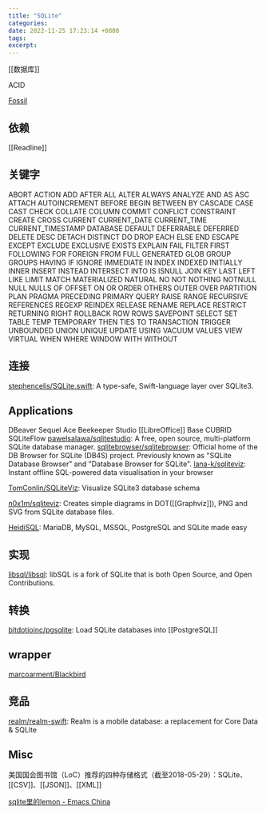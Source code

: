 ```yaml
---
title: "SQLite"
categories: 
date: 2022-11-25 17:23:14 +0800
tags: 
excerpt: 
---
```


[[数据库]]

ACID

[Fossil](https://fossil-scm.org)


## 依赖

[[Readline]]


## 关键字

ABORT
ACTION
ADD
AFTER
ALL
ALTER
ALWAYS
ANALYZE
AND
AS
ASC
ATTACH
AUTOINCREMENT
BEFORE
BEGIN
BETWEEN
BY
CASCADE
CASE
CAST
CHECK
COLLATE
COLUMN
COMMIT
CONFLICT
CONSTRAINT
CREATE
CROSS
CURRENT
CURRENT_DATE
CURRENT_TIME
CURRENT_TIMESTAMP
DATABASE
DEFAULT
DEFERRABLE
DEFERRED
DELETE
DESC
DETACH
DISTINCT
DO
DROP
EACH
ELSE
END
ESCAPE
EXCEPT
EXCLUDE
EXCLUSIVE
EXISTS
EXPLAIN
FAIL
FILTER
FIRST
FOLLOWING
FOR
FOREIGN
FROM
FULL
GENERATED
GLOB
GROUP
GROUPS
HAVING
IF
IGNORE
IMMEDIATE
IN
INDEX
INDEXED
INITIALLY
INNER
INSERT
INSTEAD
INTERSECT
INTO
IS
ISNULL
JOIN
KEY
LAST
LEFT
LIKE
LIMIT
MATCH
MATERIALIZED
NATURAL
NO
NOT
NOTHING
NOTNULL
NULL
NULLS
OF
OFFSET
ON
OR
ORDER
OTHERS
OUTER
OVER
PARTITION
PLAN
PRAGMA
PRECEDING
PRIMARY
QUERY
RAISE
RANGE
RECURSIVE
REFERENCES
REGEXP
REINDEX
RELEASE
RENAME
REPLACE
RESTRICT
RETURNING
RIGHT
ROLLBACK
ROW
ROWS
SAVEPOINT
SELECT
SET
TABLE
TEMP
TEMPORARY
THEN
TIES
TO
TRANSACTION
TRIGGER
UNBOUNDED
UNION
UNIQUE
UPDATE
USING
VACUUM
VALUES
VIEW
VIRTUAL
WHEN
WHERE
WINDOW
WITH
WITHOUT

## 连接

[stephencelis/SQLite.swift](https://github.com/stephencelis/SQLite.swift): A type-safe, Swift-language layer over SQLite3.


## Applications

DBeaver
Sequel Ace
Beekeeper Studio
[[LibreOffice]] Base
CUBRID
SQLiteFlow
[pawelsalawa/sqlitestudio](https://github.com/pawelsalawa/sqlitestudio): A free, open source, multi-platform SQLite database manager.
[sqlitebrowser/sqlitebrowser](https://github.com/sqlitebrowser/sqlitebrowser): Official home of the DB Browser for SQLite (DB4S) project. Previously known as "SQLite Database Browser" and "Database Browser for SQLite".
[lana-k/sqliteviz](https://github.com/lana-k/sqliteviz): Instant offline SQL-powered data visualisation in your browser

[TomConlin/SQLiteViz](https://github.com/TomConlin/SQLiteViz): Visualize SQLite3 database schema

[n0x1m/sqliteviz](https://github.com/n0x1m/sqliteviz): Creates simple diagrams in DOT([[Graphviz]]), PNG and SVG from SQLite database files.

[HeidiSQL](https://www.heidisql.com/): MariaDB, MySQL, MSSQL, PostgreSQL and SQLite made easy

## 实现

[libsql/libsql](https://github.com/libsql/libsql): libSQL is a fork of SQLite that is both Open Source, and Open Contributions.

## 转换

[bitdotioinc/pgsqlite](https://github.com/bitdotioinc/pgsqlite): Load SQLite databases into [[PostgreSQL]]

## wrapper

[marcoarment/Blackbird](https://github.com/marcoarment/Blackbird)

## 竞品


[realm/realm-swift](https://github.com/realm/realm-swift): Realm is a mobile database: a replacement for Core Data & SQLite

## Misc

美国国会图书馆（LoC）推荐的四种存储格式（截至2018-05-29）：SQLite、[[CSV]]、[[JSON]]、[[XML]]

[sqlite里的lemon - Emacs China](https://emacs-china.org/t/sqlite-lemon/8132)

